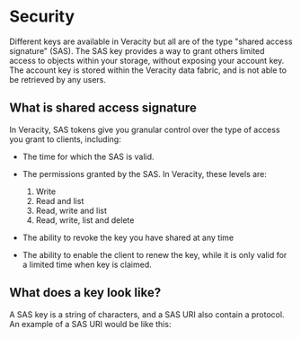 # Security

Different keys are available in Veracity but all are of the type "shared access signature" (SAS). The SAS key provides a way to grant others limited access to objects within your storage, without exposing your account key. The account key is stored within the Veracity data fabric, and is not able to be retrieved by any users.

## What is shared access signature

In Veracity, SAS tokens give you granular control over the type of access you grant to clients, including:
* The time for which the SAS is valid.
* The permissions granted by the SAS. In Veracity, these levels are:  
    1. Write
    2. Read and list
    3. Read, write and list
    4. Read, write, list and delete

* The ability to revoke the key you have shared at any time
* The ability to enable the client to renew the key, while it is only valid for a limited time when key is claimed.

## What does a key look like?

A SAS key is a string of characters, and a SAS URI also contain a protocol. An example of a SAS URI would be like this:

